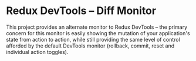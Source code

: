 # Redux DevTools – Diff Monitor
This project provides an alternate monitor to Redux DevTools – the primary concern for this monitor is easily showing the mutation of your application's state from action to action, while still providing the same level of control afforded by the default DevTools monitor (rollback, commit, reset and individual action toggles).
